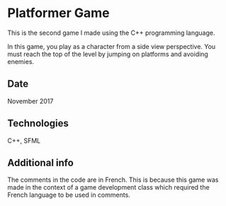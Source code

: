 # Platformer Game

This is the second game I made using the C++ programming language. 

In this game, you play as a character from a side view perspective. You must reach the top of the level by jumping on platforms and avoiding enemies.

## Date

November 2017

## Technologies

C++, SFML

## Additional info

The comments in the code are in French. This is because this game was made in the context of a game development class which required the French language to be used in comments.